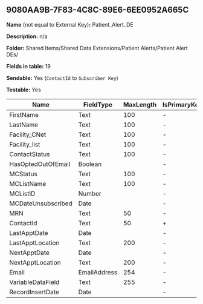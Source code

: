 ## 9080AA9B-7F83-4C8C-89E6-6EE0952A665C

**Name** (not equal to External Key)**:** Patient_Alert_DE

**Description:** n/a

**Folder:** Shared Items/Shared Data Extensions/Patient Alerts/Patient Alert DEs/

**Fields in table:** 19

**Sendable:** Yes (`ContactId` to `Subscriber Key`)

**Testable:** Yes

| Name | FieldType | MaxLength | IsPrimaryKey | IsNullable | DefaultValue |
| --- | --- | --- | --- | --- | --- |
| FirstName | Text | 100 | - | + |  |
| LastName | Text | 100 | - | + |  |
| Facility_CNet | Text | 100 | - | + |  |
| Facility_list | Text | 100 | - | + |  |
| ContactStatus | Text | 100 | - | + |  |
| HasOptedOutOfEmail | Boolean |  | - | + |  |
| MCStatus | Text | 100 | - | + |  |
| MCListName | Text | 100 | - | + |  |
| MCListID | Number |  | - | + |  |
| MCDateUnsubscribed | Date |  | - | + |  |
| MRN | Text | 50 | - | + |  |
| ContactId | Text | 50 | + | - |  |
| LastApptDate | Date |  | - | + |  |
| LastApptLocation | Text | 200 | - | + |  |
| NextApptDate | Date |  | - | + |  |
| NextApptLocation | Text | 200 | - | + |  |
| Email | EmailAddress | 254 | - | + |  |
| VariableDataField | Text | 255 | - | + |  |
| RecordInsertDate | Date |  | - | + | GetDate() |
